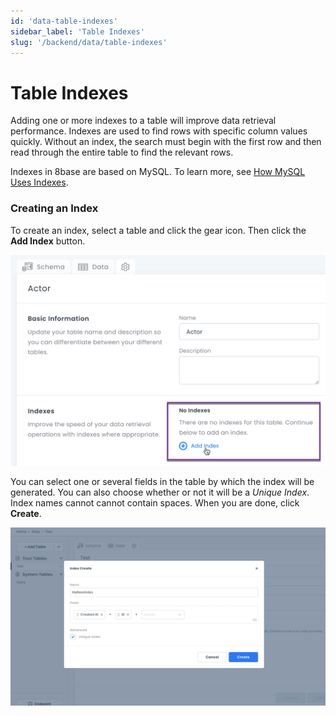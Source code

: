 ```yaml
---
id: 'data-table-indexes'
sidebar_label: 'Table Indexes'
slug: '/backend/data/table-indexes'
---
```

# Table Indexes

Adding one or more indexes to a table will improve data retrieval performance. Indexes are used to find rows with specific column values quickly. Without an index, the search must begin with the first row and then read through the entire table to find the relevant rows.

Indexes in 8base are based on MySQL. To learn more, see [How MySQL Uses Indexes](https://dev.mysql.com/doc/refman/8.0/en/mysql-indexes.html).

### Creating an Index

To create an index, select a table and click the gear icon. Then click the **Add Index** button.

![Adding an index](_images/ui_data_addindex.png)

You can select one or several fields in the table by which the index will be generated. You can also choose whether or not it will be a _Unique Index_. Index names cannot cannot contain spaces. When you are done, click **Create**.

![Creating new table index](../_images/creating-table-indexes.png)


